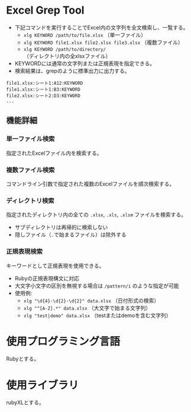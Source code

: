 # Excel Grep Tool

* 下記コマンドを実行することでExcel内の文字列を全文検索し、一覧する。
  * `xlg KEYWORD /path/to/file.xlsx` （単一ファイル）
  * `xlg KEYWORD file1.xlsx file2.xlsx file3.xlsx` （複数ファイル）
  * `xlg KEYWORD /path/to/directory/` （ディレクトリ内の全xlsxファイル）
* KEYWORDには通常の文字列または正規表現を指定できる。
* 検索結果は、grepのように標準出力に出力する。

```
file1.xlsx:シート1:A12:KEYWORD
file1.xlsx:シート1:B3:KEYWORD
file2.xlsx:シート2:D3:KEYWORD
...
```

## 機能詳細

### 単一ファイル検索
指定されたExcelファイル内を検索する。

### 複数ファイル検索
コマンドライン引数で指定された複数のExcelファイルを順次検索する。

### ディレクトリ検索
指定されたディレクトリ内の全ての `.xlsx`, `.xls`, `.xlsm` ファイルを検索する。
- サブディレクトリは再帰的に検索しない
- 隠しファイル（`.`で始まるファイル）は除外する

### 正規表現検索
キーワードとして正規表現を使用できる。
- Rubyの正規表現構文に対応
- 大文字小文字の区別を無視する場合は `/pattern/i` のような指定が可能
- 使用例:
  * `xlg "\d{4}-\d{2}-\d{2}" data.xlsx` （日付形式の検索）
  * `xlg "^[A-Z].*" data.xlsx` （大文字で始まる文字列）
  * `xlg "test|demo" data.xlsx` （testまたはdemoを含む文字列）

# 使用プログラミング言語

Rubyとする。

# 使用ライブラリ

rubyXLとする。
